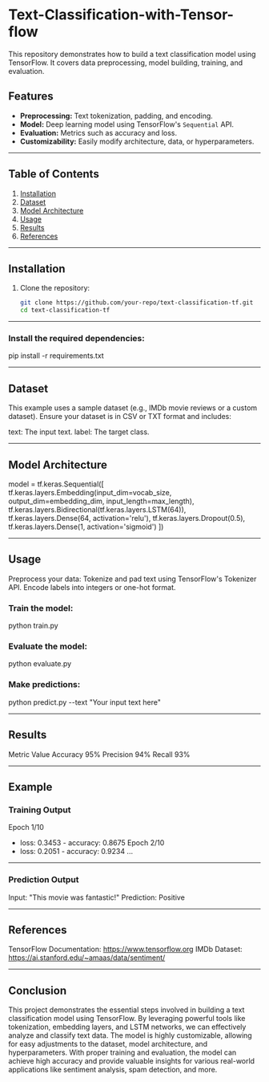 # Text-Classification-with-Tensor-flow

This repository demonstrates how to build a text classification model using TensorFlow. It covers data preprocessing, model building, training, and evaluation.

## Features

- **Preprocessing:** Text tokenization, padding, and encoding.
- **Model:** Deep learning model using TensorFlow's `Sequential` API.
- **Evaluation:** Metrics such as accuracy and loss.
- **Customizability:** Easily modify architecture, data, or hyperparameters.

---

## Table of Contents

1. [Installation](#installation)
2. [Dataset](#dataset)
3. [Model Architecture](#model-architecture)
4. [Usage](#usage)
5. [Results](#results)
6. [References](#references)

---

## Installation

1. Clone the repository:
   ```bash
   git clone https://github.com/your-repo/text-classification-tf.git
   cd text-classification-tf

---

### Install the required dependencies:
pip install -r requirements.txt

---

## Dataset
This example uses a sample dataset (e.g., IMDb movie reviews or a custom dataset). Ensure your dataset is in CSV or TXT format and includes:

text: The input text.
label: The target class.

---

## Model Architecture
model = tf.keras.Sequential([
    tf.keras.layers.Embedding(input_dim=vocab_size, output_dim=embedding_dim, input_length=max_length),
    tf.keras.layers.Bidirectional(tf.keras.layers.LSTM(64)),
    tf.keras.layers.Dense(64, activation='relu'),
    tf.keras.layers.Dropout(0.5),
    tf.keras.layers.Dense(1, activation='sigmoid')
])

---

## Usage
Preprocess your data:
Tokenize and pad text using TensorFlow's Tokenizer API.
Encode labels into integers or one-hot format.

### Train the model:
python train.py

### Evaluate the model:
python evaluate.py

### Make predictions:
python predict.py --text "Your input text here"

---

## Results
Metric	Value
Accuracy	95%
Precision	94%
Recall	93%

---

## Example
### Training Output
Epoch 1/10
 - loss: 0.3453 - accuracy: 0.8675
Epoch 2/10
 - loss: 0.2051 - accuracy: 0.9234
...

---

### Prediction Output
Input: "This movie was fantastic!"
Prediction: Positive

---

## References
TensorFlow Documentation: https://www.tensorflow.org
IMDb Dataset: https://ai.stanford.edu/~amaas/data/sentiment/

---

## Conclusion
This project demonstrates the essential steps involved in building a text classification model using TensorFlow. By leveraging powerful tools like tokenization, embedding layers, and LSTM networks, we can effectively analyze and classify text data. The model is highly customizable, allowing for easy adjustments to the dataset, model architecture, and hyperparameters. With proper training and evaluation, the model can achieve high accuracy and provide valuable insights for various real-world applications like sentiment analysis, spam detection, and more.

